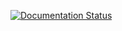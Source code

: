 [![Documentation Status](https://readthedocs.org/projects/eco-mocks-catls-cam/badge/?version=latest)](https://eco-mocks-catls-cam.readthedocs.io/en/latest/?badge=latest)